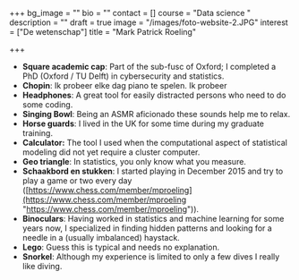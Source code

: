 +++
bg_image = ""
bio = ""
contact = []
course = "Data science "
description = ""
draft = true
image = "/images/foto-website-2.JPG"
interest = ["De wetenschap"]
title = "Mark Patrick Roeling"

+++

* **Square academic cap**: Part of the sub-fusc of Oxford; I completed a PhD (Oxford / TU Delft) in cybersecurity and statistics.
* **Chopin**: Ik probeer elke dag piano te spelen. Ik probeer
* **Headphones**: A great tool for easily distracted persons who need to do some coding.
* **Singing Bowl**: Being an ASMR aficionado these sounds help me to relax.
* **Horse guards**: I lived in the UK for some time during my graduate training.
* **Calculator:** The tool I used when the computational aspect of statistical modeling did not yet require a cluster computer.
* **Geo triangle**: In statistics, you only know what you measure.
* **Schaakbord en stukken**: I started playing in December 2015 and try to play a game or two every day ([https://www.chess.com/member/mproeling](https://www.chess.com/member/mproeling "https://www.chess.com/member/mproeling")).
* **Binoculars**: Having worked in statistics and machine learning for some years now, I specialized in finding hidden patterns and looking for a needle in a (usually imbalanced) haystack.
* **Lego**: Guess this is typical and needs no explanation.
* **Snorkel**: Although my experience is limited to only a few dives I really like diving.